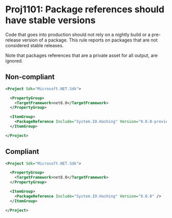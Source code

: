 ﻿---
parent: Other
ancestor: MSBuild
---

# Proj1101: Package references should have stable versions
Code that goes into production should not rely on a nightly build or a
pre-release version of a package. This rule reports on packages that are not
considered stable releases.

Note that packages references that are a private asset for all output, are ignored.

## Non-compliant
``` xml
<Project Sdk="Microsoft.NET.Sdk">

  <PropertyGroup>
    <TargetFramework>net8.0</TargetFramework>
  </PropertyGroup>

  <ItemGroup>
    <PackageReference Include="System.IO.Hashing" Version="9.0.0-preview.7.24405.7" />
  </ItemGroup>

</Project>
```

## Compliant
``` xml
<Project Sdk="Microsoft.NET.Sdk">

  <PropertyGroup>
    <TargetFramework>net8.0</TargetFramework>
  </PropertyGroup>

  <ItemGroup>
    <PackageReference Include="System.IO.Hashing" Version="9.0.0" />
  </ItemGroup>

</Project>
```